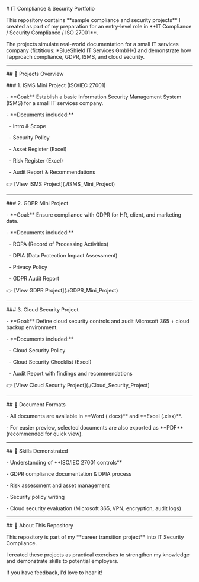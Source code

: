 \# IT Compliance \& Security Portfolio



This repository contains \*\*sample compliance and security projects\*\* I created as part of my preparation for an entry-level role in \*\*IT Compliance / Security Compliance / ISO 27001\*\*.



The projects simulate real-world documentation for a small IT services company (fictitious: \*BlueShield IT Services GmbH\*) and demonstrate how I approach compliance, GDPR, ISMS, and cloud security.



---



\## 📂 Projects Overview



\### 1. ISMS Mini Project (ISO/IEC 27001)

\- \*\*Goal:\*\* Establish a basic Information Security Management System (ISMS) for a small IT services company.  

\- \*\*Documents included:\*\*

&nbsp; - Intro \& Scope  

&nbsp; - Security Policy  

&nbsp; - Asset Register (Excel)  

&nbsp; - Risk Register (Excel)  

&nbsp; - Audit Report \& Recommendations  



👉 \[View ISMS Project](./ISMS\_Mini\_Project)



---



\### 2. GDPR Mini Project

\- \*\*Goal:\*\* Ensure compliance with GDPR for HR, client, and marketing data.  

\- \*\*Documents included:\*\*

&nbsp; - ROPA (Record of Processing Activities)  

&nbsp; - DPIA (Data Protection Impact Assessment)  

&nbsp; - Privacy Policy  

&nbsp; - GDPR Audit Report  



👉 \[View GDPR Project](./GDPR\_Mini\_Project)



---



\### 3. Cloud Security Project

\- \*\*Goal:\*\* Define cloud security controls and audit Microsoft 365 + cloud backup environment.  

\- \*\*Documents included:\*\*

&nbsp; - Cloud Security Policy  

&nbsp; - Cloud Security Checklist (Excel)  

&nbsp; - Audit Report with findings and recommendations  



👉 \[View Cloud Security Project](./Cloud\_Security\_Project)



---



\## 📑 Document Formats



\- All documents are available in \*\*Word (.docx)\*\* and \*\*Excel (.xlsx)\*\*.  

\- For easier preview, selected documents are also exported as \*\*PDF\*\* (recommended for quick view).  



---



\## 🚀 Skills Demonstrated



\- Understanding of \*\*ISO/IEC 27001 controls\*\*  

\- GDPR compliance documentation \& DPIA process  

\- Risk assessment and asset management  

\- Security policy writing  

\- Cloud security evaluation (Microsoft 365, VPN, encryption, audit logs)  



---



\## 📌 About This Repository



This repository is part of my \*\*career transition project\*\* into IT Security Compliance.  

I created these projects as practical exercises to strengthen my knowledge and demonstrate skills to potential employers.  



If you have feedback, I’d love to hear it!  



